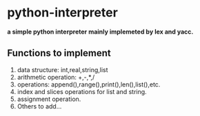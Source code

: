 # python-interpreter

**a simple python interpreter mainly implemeted by lex and yacc.**

## Functions to implement
1. data structure: int,real,string,list
2. arithmetic operation: +,-,*,/
3. operations: append(),range(),print(),len(),list(),etc.
4. index and slices operations for list and string.
5. assignment operation.
6. Others to add...